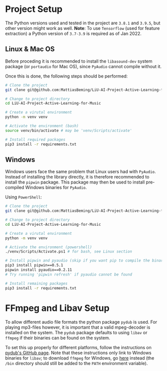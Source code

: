 # Project Setup

The Python versions used and tested in the project are `3.8.1` and `3.9.5`, but other version might work as well.
**Note**: To use `Tensorflow` (used for feature extraction) a Python version of `3.7-3.9` is required as of Jan 2022.

## Linux & Mac OS

Before proceding it is recommended to install the `libasound-dev` system package (or `portaudio` for Mac OS), since `PyAudio` cannot compile without it.

Once this is done, the following steps should be performed:

```bash
# Clone the project
git clone git@github.com:MattiasBeming/LiU-AI-Project-Active-Learning-for-Music.git

# Change to project directory
cd LiU-AI-Project-Active-Learning-for-Music

# Create a virutal environment
python -m venv venv

# Activate the environment (bash)
source venv/bin/activate # may be 'venv/Scripts/activate'

# Install required packages
pip3 install -r requirements.txt
```

## Windows

Windows users face the same problem that Linux users had with `PyAudio`. Instead of installing the library directly, it is therefore recommended to install the `pipwin` package. This package may then be used to install pre-compiled Windows binaries for `PyAudio`.

Using `PowerShell`:

```bash
# Clone the project
git clone git@github.com:MattiasBeming/LiU-AI-Project-Active-Learning-for-Music.git

# Change to project directory
cd LiU-AI-Project-Active-Learning-for-Music

# Create a virutal environment
python -m venv venv

# Activate the environment (powershell)
./venv/Scripts/Activate.ps1 # for bash, see Linux section

# Install pipwin and pyaudio (skip if you want pip to compile the binaries on its own)
pip3 install pipwin==0.5.1
pipwin install pyaudio==0.2.11
# Try running 'pipwin refresh' if pyaudio cannot be found

# Install remaining packages
pip3 install -r requirements.txt
```

# FFmpeg and Libav Setup

To allow different audio file formats the python package `pydub` is used. For playing mp3-files however, it is important that a valid mpeg-decoder is installed on the system. The `pydub` package defaults to using `libav` or `ffmpeg` if their binaries can be found on the system.

To set this up properly for different platforms, follow the instructions on [pydub's GitHub page](https://github.com/jiaaro/pydub#getting-ffmpeg-set-up). Note that these instructions only link to Windows binaries for `libav`; to download `ffmpeg` for Windows, go [here](https://www.ffmpeg.org/) instead (the `/bin` directory should still be added to the `PATH` environment variable).
